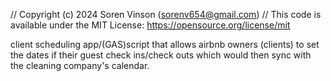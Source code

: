 // Copyright (c) 2024 Soren Vinson (sorenv654@gmail.com)
// This code is available under the MIT License: https://opensource.org/license/mit


client scheduling app/(GAS)script that allows airbnb owners 
(clients) to set  the dates if their guest check ins/check 
outs which would then  sync  with the cleaning company's calendar.

